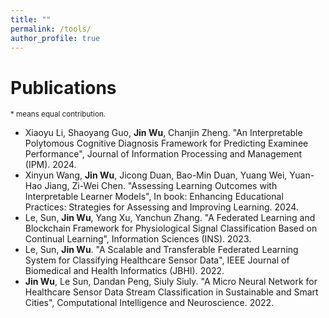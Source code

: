 ```yaml
---
title: ""
permalink: /tools/
author_profile: true
---
```


Publications
======
<sub>\* means equal contribution. </sub>

* Xiaoyu Li, Shaoyang Guo, **Jin Wu**, Chanjin Zheng. "An Interpretable Polytomous Cognitive Diagnosis Framework for Predicting Examinee Performance", Journal of Information Processing and Management (IPM). 2024.
* Xinyun Wang, **Jin Wu**, Jicong Duan, Bao-Min Duan, Yuang Wei, Yuan-Hao Jiang, Zi-Wei Chen. "Assessing Learning Outcomes with Interpretable Learner Models", In book: Enhancing Educational Practices: Strategies for Assessing and Improving Learning. 2024.
* Le, Sun, **Jin Wu**, Yang Xu, Yanchun Zhang. "A Federated Learning and Blockchain Framework for Physiological Signal Classification Based on Continual Learning", Information Sciences (INS). 2023.
* Le, Sun, **Jin Wu**. "A Scalable and Transferable Federated Learning System for Classifying Healthcare Sensor Data", IEEE Journal of Biomedical and Health Informatics (JBHI). 2022.
* **Jin Wu**, Le Sun, Dandan Peng, Siuly Siuly. "A Micro Neural Network for Healthcare Sensor Data Stream Classification in Sustainable and Smart Cities", Computational Intelligence and Neuroscience. 2022. 
